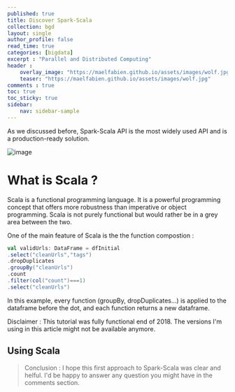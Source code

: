 ```yaml
---
published: true
title: Discover Spark-Scala
collection: bgd
layout: single
author_profile: false
read_time: true
categories: [bigdata]
excerpt : "Parallel and Distributed Computing"
header :
    overlay_image: "https://maelfabien.github.io/assets/images/wolf.jpg"
    teaser: "https://maelfabien.github.io/assets/images/wolf.jpg"
comments : true
toc: true
toc_sticky: true
sidebar:
    nav: sidebar-sample
---
```


As we discussed before, Spark-Scala API is the most widely used API and is a production-ready solution.

![image](https://maelfabien.github.io/assets/images/Scala.jpg)

# What is Scala ?

Scala is a functional programming language. It is a powerful programming concept that offers more robustness than imperative or object programming. Scala is not purely functional but would rather be in a grey area between the two.

One of the main feature of Scala is the the function compostion :

```scala
val validUrls: DataFrame = dfInitial
.select("cleanUrls","tags")
.dropDuplicates
.groupBy("cleanUrls")
.count
.filter(col("count")===1)
.select("cleanUrls")
```

In this example, every function (groupBy, dropDuplicates...) is applied to the dataframe before the dot, and each function returns a new dataframe.

Disclaimer : This tutorial was fully functional end of 2018. The versions I'm using in this article might not be available anymore.


## Using Scala



> Conclusion : I hope this first approach to Spark-Scala was clear and helful. I'd be happy to answer any question you might have in the comments section.
